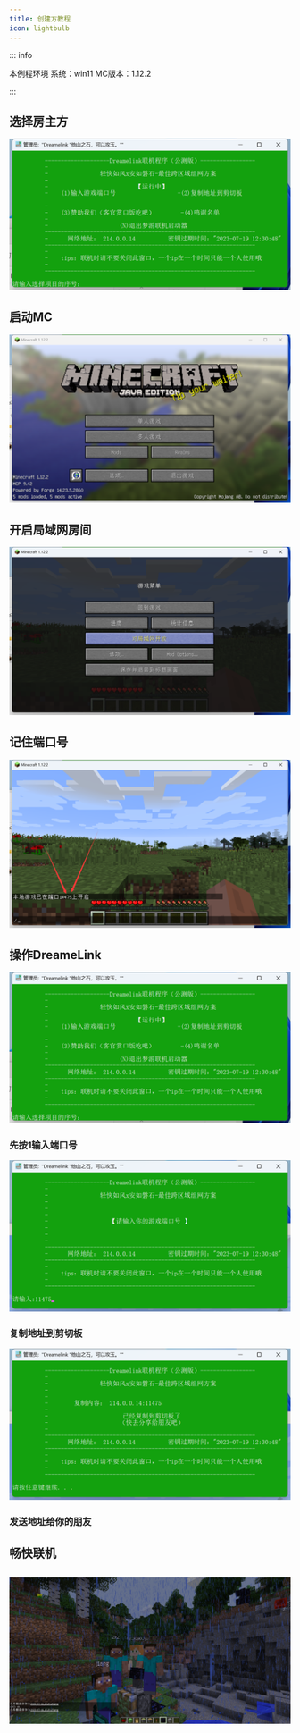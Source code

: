 ```yaml
---
title: 创建方教程
icon: lightbulb
---
```

::: info

本例程环境
系统：win11
MC版本：1.12.2

:::

## 选择房主方

![房主方](/assets/image/fz.png "房主方")


## 启动MC
![MC](/assets/image/mczujiemian.png "MC")

## 开启局域网房间
![MC局域网](/assets/image/mcjyw.png "MC局域网")

## 记住端口号
![MC端口号](/assets/image/mcdkh.png "MC端口号")

## 操作DreameLink

![房主方](/assets/image/fz.png "房主方")

### 先按1输入端口号
![输入端口号](/assets/image/ssdk.png "输入端口号")

### 复制地址到剪切板

![剪切板](/assets/image/jqb.png "剪切板")

### 发送地址给你的朋友
## 畅快联机
![多人游戏](/assets/image/yxhm.png "多人游戏")
---
